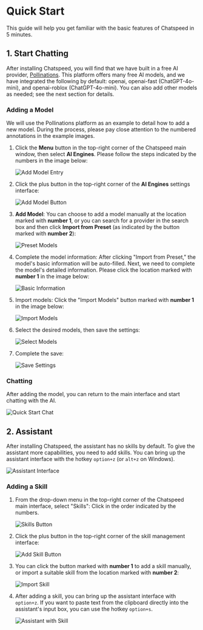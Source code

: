 # Quick Start

This guide will help you get familiar with the basic features of Chatspeed in 5 minutes.

## 1. Start Chatting

After installing Chatspeed, you will find that we have built in a free AI provider, [Pollinations](https://pollinations.ai/). This platform offers many free AI models, and we have integrated the following by default: openai, openai-fast (ChatGPT-4o-mini), and openai-roblox (ChatGPT-4o-mini). You can also add other models as needed; see the next section for details.

### Adding a Model

We will use the Pollinations platform as an example to detail how to add a new model. During the process, please pay close attention to the numbered annotations in the example images.

1.  Click the **Menu** button in the top-right corner of the Chatspeed main window, then select **AI Engines**. Please follow the steps indicated by the numbers in the image below:

    ![Add Model Entry](/images/en/setting-add-model-1.png)

2.  Click the plus button in the top-right corner of the **AI Engines** settings interface:

    ![Add Model Button](/images/en/setting-add-model-2.png)

3.  **Add Model**: You can choose to add a model manually at the location marked with **number 1**, or you can search for a provider in the search box and then click **Import from Preset** (as indicated by the button marked with **number 2**):

    ![Preset Models](/images/en/setting-add-model-3.png)

4.  Complete the model information: After clicking "Import from Preset," the model's basic information will be auto-filled. Next, we need to complete the model's detailed information. Please click the location marked with **number 1** in the image below:

    ![Basic Information](/images/en/setting-add-model-4.png)

5.  Import models: Click the "Import Models" button marked with **number 1** in the image below:

    ![Import Models](/images/en/setting-add-model-5.png)

6.  Select the desired models, then save the settings:

    ![Select Models](/images/en/setting-add-model-6.png)

7.  Complete the save:

    ![Save Settings](/images/en/setting-add-model-7.png)

### Chatting
After adding the model, you can return to the main interface and start chatting with the AI.

![Quick Start Chat](/images/en/quickStart-1.png)

## 2. Assistant
After installing Chatspeed, the assistant has no skills by default. To give the assistant more capabilities, you need to add skills. You can bring up the assistant interface with the hotkey `option+z` (or `alt+z` on Windows).

![Assistant Interface](/images/en/assistant-empty.png)

### Adding a Skill

1.  From the drop-down menu in the top-right corner of the Chatspeed main interface, select "Skills": Click in the order indicated by the numbers.

    ![Skills Button](/images/en/setting-add-skill-1.png)

2.  Click the plus button in the top-right corner of the skill management interface:

    ![Add Skill Button](/images/en/setting-add-skill-2.png)

3.  You can click the button marked with **number 1** to add a skill manually, or import a suitable skill from the location marked with **number 2**:

    ![Import Skill](/images/en/setting-add-skill-3.png)

4.  After adding a skill, you can bring up the assistant interface with `option+z`. If you want to paste text from the clipboard directly into the assistant's input box, you can use the hotkey `option+s`.

    ![Assistant with Skill](/images/en/assistant.png)

